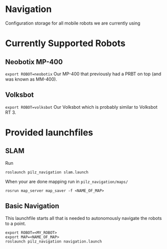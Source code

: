 # Navigation
Configuration storage for all mobile robots we are currently using

# Currently Supported Robots

## Neobotix MP-400
`export ROBOT=neobotix`
Our MP-400 that previously had a PRBT on top (and was known as MM-400).

## Volksbot
`export ROBOT=volksbot`
Our Volksbot which is probably similar to Volksbot RT 3.

# Provided launchfiles

## SLAM
Run 
```
roslaunch pilz_navigation slam.launch
```

When your are done mapping run in `pilz_navigation/maps/`
```
rosrun map_server map_saver -f <NAME_OF_MAP>
```

## Basic Navigation
This launchfile starts all that is needed to autonomously navigate the robots to a point.
```
export ROBOT=<MY_ROBOT>
export MAP=<NAME_OF_MAP>
roslaunch pilz_navigation navigation.launch
```
